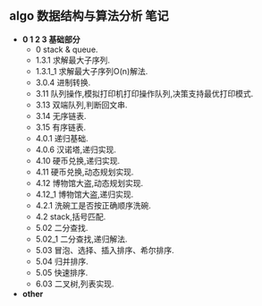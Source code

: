 ## algo 数据结构与算法分析 笔记

- **0 1 2 3 基础部分**
    - 0 stack & queue.
    - 1.3.1 求解最大子序列.
    - 1.3.1_1 求解最大子序列O(n)解法.
    - 3.0.4 进制转换.
    - 3.11 队列操作,模拟打印机打印操作队列,决策支持最优打印模式.
    - 3.13 双端队列,判断回文串.
    - 3.14 无序链表.
    - 3.15 有序链表.
    - 4.0.1 递归基础.
    - 4.0.6 汉诺塔,递归实现.
    - 4.10 硬币兑换,递归实现.
    - 4.11 硬币兑换,动态规划实现.
    - 4.12 博物馆大盗,动态规划实现.
    - 4.12_1 博物馆大盗,递归实现.
    - 4.2.1 洗碗工是否按正确顺序洗碗.
    - 4.2 stack,括号匹配.
    - 5.02 二分查找.
    - 5.02_1 二分查找,递归解法.
    - 5.03 冒泡、选择、插入排序、希尔排序.
    - 5.04 归并排序.
    - 5.05 快速排序.
    - 6.03 二叉树,列表实现.
- **other**
